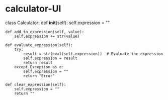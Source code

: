 # calculator-UI
class Calculator:
    def __init__(self):
        self.expression = ""

    def add_to_expression(self, value):
        self.expression += str(value)

    def evaluate_expression(self):
        try:
            result = str(eval(self.expression))  # Evaluate the expression
            self.expression = result
            return result
        except Exception as e:
            self.expression = ""
            return "Error"

    def clear_expression(self):
        self.expression = ""
        return ""
